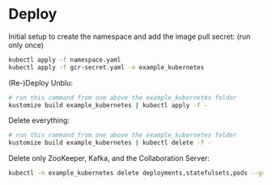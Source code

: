 # Deploy

Initial setup to create the namespace and add the image pull secret: (run only once)

```sh
kubectl apply -f namespace.yaml
kubectl apply -f gcr-secret.yaml -n example_kubernetes
```

(Re-)Deploy Unblu:

```sh
# run this command from one above the example_kubernetes folder
kustomize build example_kubernetes | kubectl apply -f -
```

Delete everything:

```sh
# run this command from one above the example_kubernetes folder
kustomize build example_kubernetes | kubectl delete -f -
```

Delete only ZooKeeper, Kafka, and the Collaboration Server:
    
```sh
kubectl -n example_kubernetes delete deployments,statefulsets,pods --grace-period=0 --force -l "component in (zookeeper, kafka, collaboration-server)"
```
